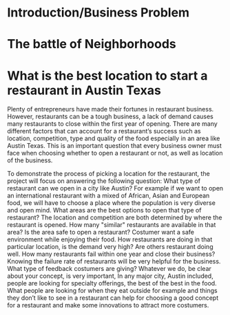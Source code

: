 
# Introduction/Business Problem

# The battle of Neighborhoods 


# What is the best location to start a  restaurant in Austin Texas

Plenty of entrepreneurs have made their fortunes in  restaurant business. However, restaurants can be a tough business, a lack of demand causes many restaurants to close within the first year of opening. 
There are many different factors that can account for a restaurant’s success such as location, competition, type and quality of the food especially  in an area like Austin Texas. This is an important question that every business owner must face when choosing whether to open a restaurant or not, as well as location of the business.

To demonstrate the process of picking a location for the restaurant, the project will focus on answering 
the following question: 
What type of restaurant can we open in a city like Austin? For example if we want to  open an international restaurant with a mixed of  African, Asian and European food, we will have to choose a place where the population is very diverse and open mind.
What areas are the best options to open that type of  restaurant? The location and competition are both determined by where the restaurant is opened.
How many "similar" restaurants are available in that area?
Is the area safe to open a restaurant? Costumer want a safe environment while enjoying  their food.
How restaurants are doing in that particular  location,  is the demand very high? Are  others restaurant doing well. How many restaurants fail within one year and close their business? Knowing the failure rate of restaurants will be very helpful for the business.
What type of feedback costumers are giving? Whatever we do, be clear about your concept, is very important, In any major city, Austin included, people are looking for specialty offerings, the best of the best in the food. What people are looking for when they eat outside for example and things they don’t like to see in a restaurant can help for choosing a good concept for a restaurant and  make some innovations  to attract more costumers.


```python

```
